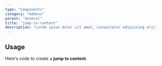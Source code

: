 ```yaml
---
type: "Components"
category: "Addons"
parent: "General"
title: "jump-to-content"
description: "Lorem ipsum dolor sit amet, consectetur adipiscing elit. Nunc tempus laoreet leo sit amet iaculis."
---
```


## Usage

Here's code to create a **jump to content**.

<demo>
  <div class="gatsby_demo_item toggle" data-iframe="iframe/components/addons/general/jump-to-content">
  </div>
</demo>

